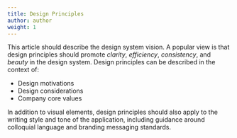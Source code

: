 ```yaml
---
title: Design Principles
author: author
weight: 1
---
```



This article should describe the design system vision. A popular view is that design principles should promote *clarity*, *efficiency*, *consistency*, and *beauty* in the design system. Design principles can be described in the context of:

* Design motivations
* Design considerations
* Company core values

In addition to visual elements, design principles should also apply to the writing style and tone of the application, including guidance around colloquial language and branding messaging standards.
